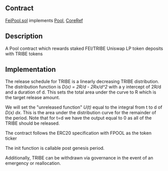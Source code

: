 ## Contract
[FeiPool.sol](https://github.com/fei-protocol/fei-protocol-core/blob/master/contracts/pool/FeiPool.sol)
implements [Pool](https://github.com/fei-protocol/fei-protocol-core/wiki/Pool), [CoreRef](https://github.com/fei-protocol/fei-protocol-core/wiki/CoreRef)

## Description
A Pool contract which rewards staked FEI/TRIBE Uniswap LP token deposits with TRIBE tokens

## Implementation
The release schedule for TRIBE is a linearly decreasing TRIBE distribution. The distribution function is *D(x) = 2R/d - 2Rx/d^2* with a y intercept of 2R/d and a duration of d. This sets the total area under the curve to R which is the target release amount.

We will set the "unreleased function" *U(t)* equal to the integral from t to d of *D(x) dx*. This is the area under the distribution curve for the remainder of the period. Note that for t=d we have the output equal to 0 as all of the TRIBE should be released.

The contract follows the ERC20 specification with FPOOL as the token ticker

The init function is callable post genesis period.

Additionally, TRIBE can be withdrawn via governance in the event of an emergency or reallocation.
